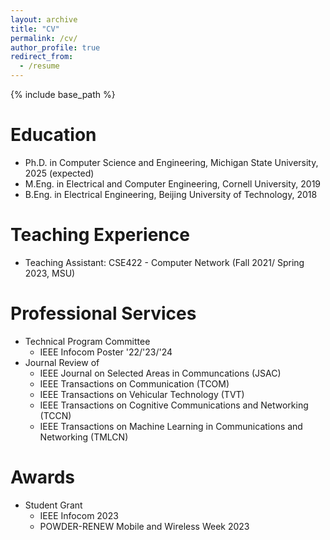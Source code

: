 ```yaml
---
layout: archive
title: "CV"
permalink: /cv/
author_profile: true
redirect_from:
  - /resume
---
```


{% include base_path %}

Education
======
* Ph.D. in Computer Science and Engineering, Michigan State University, 2025 (expected)
* M.Eng. in Electrical and Computer Engineering, Cornell University, 2019
* B.Eng. in Electrical Engineering, Beijing University of Technology, 2018


Teaching Experience
======
* Teaching Assistant: CSE422 - Computer Network (Fall 2021/ Spring 2023, MSU)
  
Professional Services
======
* Technical Program Committee
  * IEEE Infocom Poster '22/'23/'24
* Journal Review of 
  * IEEE Journal on Selected Areas in Communcations (JSAC)
  * IEEE Transactions on Communication (TCOM)
  * IEEE Transactions on Vehicular Technology (TVT)
  * IEEE Transactions on Cognitive Communications and Networking (TCCN) 
  * IEEE Transactions on Machine Learning in Communications and Networking (TMLCN)    
  
Awards
======
* Student Grant
  * IEEE Infocom 2023
  * POWDER-RENEW Mobile and Wireless Week 2023

